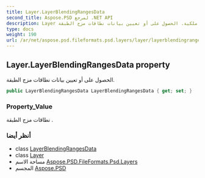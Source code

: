 ```yaml
---
title: Layer.LayerBlendingRangesData
second_title: Aspose.PSD لمرجع .NET API
description: Layer ملكية. الحصول على أو تعيين بيانات نطاقات مزج الطبقة.
type: docs
weight: 190
url: /ar/net/aspose.psd.fileformats.psd.layers/layer/layerblendingrangesdata/
---
```

## Layer.LayerBlendingRangesData property

الحصول على أو تعيين بيانات نطاقات مزج الطبقة.

```csharp
public LayerBlendingRangesData LayerBlendingRangesData { get; set; }
```

### Property_Value

نطاقات مزج الطبقة .

### أنظر أيضا

* class [LayerBlendingRangesData](../../layerblendingrangesdata/)
* class [Layer](../)
* مساحة الاسم [Aspose.PSD.FileFormats.Psd.Layers](../../layer/)
* المجسم [Aspose.PSD](../../../)


